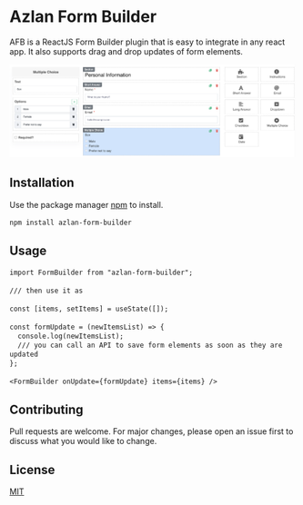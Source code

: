 # Azlan Form Builder

AFB is a ReactJS Form Builder plugin that is easy to integrate in any react app. It also supports drag and drop updates of form elements.

![alt text](https://raw.githubusercontent.com/aliazlan4/azlan-form-builder/main/screenshot.png "Azlan Form Builder")

## Installation

Use the package manager [npm](https://www.npmjs.com) to install.

```bash
npm install azlan-form-builder
```

## Usage

```nodejs
import FormBuilder from "azlan-form-builder";

/// then use it as

const [items, setItems] = useState([]);

const formUpdate = (newItemsList) => {
  console.log(newItemsList);
  /// you can call an API to save form elements as soon as they are updated
};

<FormBuilder onUpdate={formUpdate} items={items} />
```

## Contributing
Pull requests are welcome. For major changes, please open an issue first to discuss what you would like to change.

## License
[MIT](https://github.com/aliazlan4/azlan-form-builder/blob/main/LICENSE)
